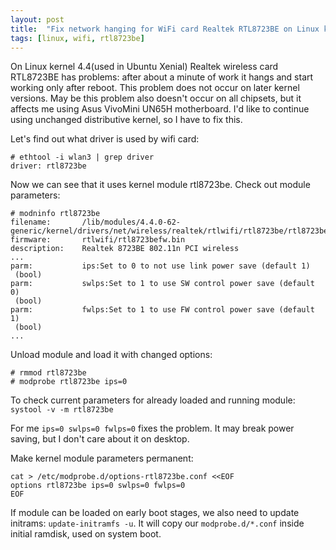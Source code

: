 ```yaml
---
layout: post
title:  "Fix network hanging for WiFi card Realtek RTL8723BE on Linux kernel 4.4"
tags: [linux, wifi, rtl8723be]
---
```


On Linux kernel 4.4(used in Ubuntu Xenial) Realtek wireless card RTL8723BE has problems: after about a minute of work it hangs and start working only after reboot. This problem does not occur on later kernel versions. May be this problem also doesn't occur on all chipsets, but it affects me using Asus VivoMini UN65H motherboard. I'd like to continue using unchanged distributive kernel, so I have to fix this.

Let's find out what driver is used by wifi card:

```
# ethtool -i wlan3 | grep driver
driver: rtl8723be
```

Now we can see that it uses kernel module rtl8723be. Check out module parameters:

```
# modninfo rtl8723be
filename:       /lib/modules/4.4.0-62-generic/kernel/drivers/net/wireless/realtek/rtlwifi/rtl8723be/rtl8723be.ko
firmware:       rtlwifi/rtl8723befw.bin
description:    Realtek 8723BE 802.11n PCI wireless
...
parm:           ips:Set to 0 to not use link power save (default 1)
 (bool)
parm:           swlps:Set to 1 to use SW control power save (default 0)
 (bool)
parm:           fwlps:Set to 1 to use FW control power save (default 1)
 (bool)
...
```

Unload module and load it with changed options:
```
# rmmod rtl8723be
# modprobe rtl8723be ips=0
```

To check current parameters for already loaded and running module: `systool -v -m rtl8723be`

For me `ips=0 swlps=0 fwlps=0` fixes the problem. It may break power saving, but I don't care about it on desktop.

Make kernel module parameters permanent:
```
cat > /etc/modprobe.d/options-rtl8723be.conf <<EOF
options rtl8723be ips=0 swlps=0 fwlps=0
EOF
```

If module can be loaded on early boot stages, we also need to update initrams: `update-initramfs -u`. It will copy our `modprobe.d/*.conf` inside initial ramdisk, used on system boot.
